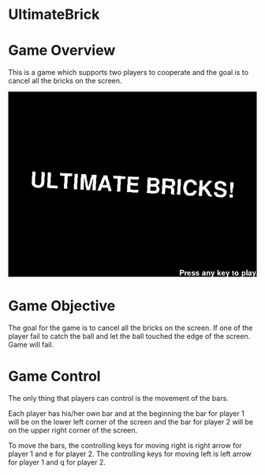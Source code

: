 # UltimateBrick

#  Game Overview

This is a game which supports two players to cooperate and the goal is to cancel all the bricks on the screen.

![alt tag](https://raw.githubusercontent.com/rerafyaw/InteractiveProgramming/master/splash.png)

# Game Objective

The goal for the game is to cancel all the bricks on the screen. If one of the player fail to catch the ball and let the ball touched the edge of the screen. Game will fail.

# Game Control

The only thing that players can control is the movement of the bars.

Each player has his/her own bar and at the beginning the bar for player 1 will be on the lower left corner of the screen and the bar for player 2 will be on the upper right corner of the screen.

To move the bars, the controlling keys for moving right is right arrow for player 1 and e for player 2. The controlling keys for moving left is left arrow for player 1 and q for player 2.
